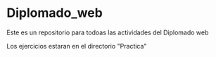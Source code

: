 # Diplomado_web

Este es un repositorio para todoas las actividades del Diplomado web

Los ejercicios estaran en el directorio "Practica"

